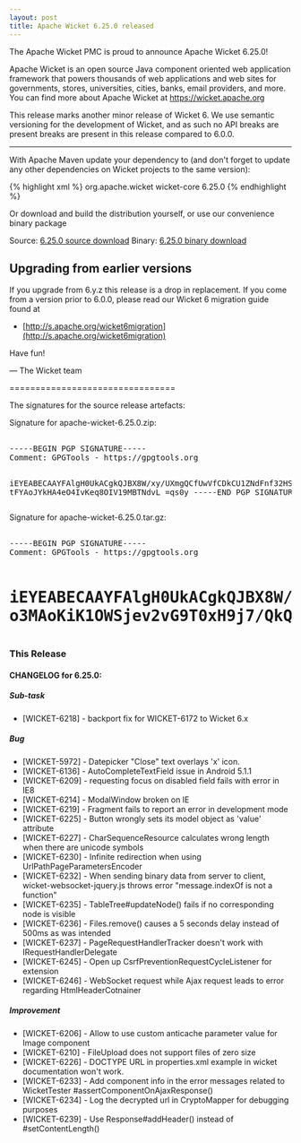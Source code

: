 ```yaml
---
layout: post
title: Apache Wicket 6.25.0 released
---
```

The Apache Wicket PMC is proud to announce Apache Wicket 6.25.0!

Apache Wicket is an open source Java component oriented web application
framework that powers thousands of web applications and web sites for
governments, stores, universities, cities, banks, email providers, and
more. You can find more about Apache Wicket at https://wicket.apache.org

This release marks another minor release of Wicket 6. We
use semantic versioning for the development of Wicket, and as such no
API breaks are present breaks are present in this release compared to
6.0.0.

------------------

With Apache Maven update your dependency to (and don't forget to
update any other dependencies on Wicket projects to the same version):

{% highlight xml %}
<dependency>
 <groupId>org.apache.wicket</groupId>
    <artifactId>wicket-core</artifactId>
    <version>6.25.0</version>
</dependency>
{% endhighlight %}

Or download and build the distribution yourself, or use our
convenience binary package

Source: [6.25.0 source download](http://www.apache.org/dyn/closer.cgi/wicket/6.25.0)
Binary: [6.25.0 binary download](http://www.apache.org/dyn/closer.cgi/wicket/6.25.0/binaries)

<!--more-->

Upgrading from earlier versions
-------------------------------

If you upgrade from 6.y.z this release is a drop in replacement. If
you come from a version prior to 6.0.0, please read our Wicket 6
migration guide found at

 * [http://s.apache.org/wicket6migration](http://s.apache.org/wicket6migration)

Have fun!

— The Wicket team


================================

The signatures for the source release artefacts:


Signature for apache-wicket-6.25.0.zip:

<div class="highlight"><pre> 
-----BEGIN PGP SIGNATURE-----
Comment: GPGTools - https://gpgtools.org

iEYEABECAAYFAlgH0UkACgkQJBX8W/xy/UXmgQCfUwVfCDkCU1ZNdFnf32HSeUs4
tFYAoJYkHA4eO4IvKeq8OIV19MBTNdvL
=qs0y
-----END PGP SIGNATURE-----
</pre></div>

Signature for apache-wicket-6.25.0.tar.gz:

<div class="highlight"><pre> 
-----BEGIN PGP SIGNATURE-----
Comment: GPGTools - https://gpgtools.org

iEYEABECAAYFAlgH0UkACgkQJBX8W/xy/UXO/QCgs4t/TD3K7XQWmOi0Q0BHYUY4
o3MAoKiK1OWSjev2vG9T0xH9j7/QkQ48
=bH45
-----END PGP SIGNATURE-----
</pre></div>
================================

### This Release

#### CHANGELOG for 6.25.0:
    
##### Sub-task

 * [WICKET-6218] - backport fix for WICKET-6172 to Wicket 6.x

##### Bug

 * [WICKET-5972] - Datepicker "Close" text overlays 'x' icon.
 * [WICKET-6136] - AutoCompleteTextField issue in Android 5.1.1
 * [WICKET-6209] - requesting focus on disabled field fails with error in IE8
 * [WICKET-6214] - ModalWindow broken on IE
 * [WICKET-6219] - Fragment fails to report an error in development mode
 * [WICKET-6225] - Button wrongly sets its model object as 'value' attribute
 * [WICKET-6227] - CharSequenceResource calculates wrong length when there are unicode symbols
 * [WICKET-6230] - Infinite redirection when using UrlPathPageParametersEncoder
 * [WICKET-6232] - When sending binary data from server to client, wicket-websocket-jquery.js throws error "message.indexOf is not a function"
 * [WICKET-6235] - TableTree#updateNode() fails if no corresponding node is visible
 * [WICKET-6236] - Files.remove() causes a 5 seconds delay instead of 500ms as was intended
 * [WICKET-6237] - PageRequestHandlerTracker doesn't work with IRequestHandlerDelegate
 * [WICKET-6245] - Open up CsrfPreventionRequestCycleListener for extension
 * [WICKET-6246] - WebSocket request while Ajax request leads to error regarding HtmlHeaderCotnainer

##### Improvement

 * [WICKET-6206] - Allow to use custom anticache parameter value for Image component
 * [WICKET-6210] - FileUpload does not support files of zero size
 * [WICKET-6226] -  DOCTYPE URL in properties.xml example in wicket documentation won't work.
 * [WICKET-6233] - Add component info in the error messages related to WicketTester #assertComponentOnAjaxResponse()
 * [WICKET-6234] - Log the decrypted url in CryptoMapper for debugging purposes
 * [WICKET-6239] - Use Response#addHeader() instead of #setContentLength()
